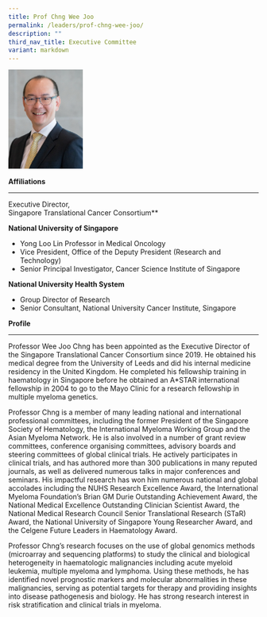 ```yaml
---
title: Prof Chng Wee Joo
permalink: /leaders/prof-chng-wee-joo/
description: ""
third_nav_title: Executive Committee
variant: markdown
---
```

<img src="/images/Leaders/prof%20chng%20wee%20joo.png" style="width:150px">

**Affiliations**&nbsp;

* * *
      
Executive Director,    
Singapore Translational Cancer Consortium** 

**National University of Singapore** 
* Yong Loo Lin Professor in Medical Oncology 
* Vice President, Office of the Deputy President (Research and Technology)  
* Senior Principal Investigator, Cancer Science Institute of Singapore
 
**National University Health System**  
* Group Director of Research
* Senior Consultant, National University Cancer Institute, Singapore

**Profile**&nbsp;

* * *

Professor Wee Joo Chng has been appointed as the Executive Director of the Singapore Translational Cancer Consortium since 2019. He obtained his medical degree from the University of Leeds and did his internal medicine residency in the United Kingdom. He completed his fellowship training in haematology in Singapore before he obtained an A\*STAR international fellowship in 2004 to go to the Mayo Clinic for a research fellowship in multiple myeloma genetics.&nbsp;

Professor Chng is a member of many leading national and international professional committees, including the former President of the Singapore Society of Hematology, the International Myeloma Working Group and the Asian Myeloma Network. He is also involved in a number of grant review committees, conference organising committees, advisory boards and steering committees of global clinical trials. He actively participates in clinical trials, and has authored more than 300 publications in many reputed journals, as well as delivered numerous talks in major conferences and seminars. His impactful research has won him numerous national and global accolades including the NUHS Research Excellence Award, the International Myeloma Foundation’s Brian GM Durie Outstanding Achievement Award, the National Medical Excellence Outstanding Clinician Scientist Award, the National Medical Research Council Senior Translational Research (STaR) Award, the National University of Singapore Young Researcher Award, and the Celgene Future Leaders in Haematology Award.

Professor Chng’s research focuses on the use of global genomics methods (microarray and sequencing platforms) to study the clinical and biological heterogeneity in haematologic malignancies including acute myeloid leukemia, multiple myeloma and lymphoma. Using these methods, he has identified novel prognostic markers and molecular abnormalities in these malignancies, serving as potential targets for therapy and providing insights into disease pathogenesis and biology. He has strong research interest in risk stratification and clinical trials in myeloma.